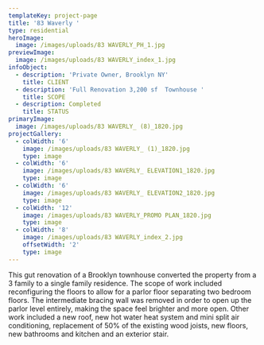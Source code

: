 ```yaml
---
templateKey: project-page
title: '83 Waverly '
type: residential
heroImage:
  image: /images/uploads/83 WAVERLY_PH_1.jpg
previewImage:
  image: /images/uploads/83 WAVERLY_index_1.jpg
infoObject:
  - description: 'Private Owner, Brooklyn NY'
    title: CLIENT
  - description: 'Full Renovation 3,200 sf  Townhouse '
    title: SCOPE
  - description: Completed
    title: STATUS
primaryImage:
  image: /images/uploads/83 WAVERLY_ (8)_1820.jpg
projectGallery:
  - colWidth: '6'
    image: /images/uploads/83 WAVERLY_ (1)_1820.jpg
    type: image
  - colWidth: '6'
    image: /images/uploads/83 WAVERLY_ ELEVATION1_1820.jpg
    type: image
  - colWidth: '6'
    image: /images/uploads/83 WAVERLY_ ELEVATION2_1820.jpg
    type: image
  - colWidth: '12'
    image: /images/uploads/83 WAVERLY_PROMO PLAN_1820.jpg
    type: image
  - colWidth: '8'
    image: /images/uploads/83 WAVERLY_index_2.jpg
    offsetWidth: '2'
    type: image
---
```

This gut renovation of a Brooklyn townhouse converted the property from a 3 family to a single family residence. The scope of work included reconfiguring the floors to allow for a parlor floor separating two bedroom floors. The intermediate bracing wall was removed in order to open up the parlor level entirely, making the space feel brighter and more open. Other work included a new roof, new hot water heat system and mini split air conditioning, replacement of 50% of the existing wood joists, new floors, new bathrooms and kitchen and an exterior stair.
